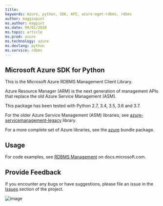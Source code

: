 ```yaml
---
title: 
keywords: Azure, python, SDK, API, azure-mgmt-rdbms, rdbms
author: maggiepint
ms.author: magpint
ms.date: 09/01/2020
ms.topic: article
ms.prod: azure
ms.technology: azure
ms.devlang: python
ms.service: rdbms
---
```


## Microsoft Azure SDK for Python

This is the Microsoft Azure RDBMS Management Client Library.

Azure Resource Manager (ARM) is the next generation of management APIs
that replace the old Azure Service Management (ASM).

This package has been tested with Python 2.7, 3.4, 3.5, 3.6 and 3.7.

For the older Azure Service Management (ASM) libraries, see
[azure-servicemanagement-legacy](https://pypi.python.org/pypi/azure-servicemanagement-legacy)
library.

For a more complete set of Azure libraries, see the
[azure](https://pypi.python.org/pypi/azure) bundle package.

## Usage

For code examples, see [RDBMS
Management](https://docs.microsoft.com/python/api/overview/azure/) on
docs.microsoft.com.

## Provide Feedback

If you encounter any bugs or have suggestions, please file an issue in
the [Issues](https://github.com/Azure/azure-sdk-for-python/issues)
section of the project.

![image](https://azure-sdk-impressions.azurewebsites.net/api/impressions/azure-sdk-for-python%2Fazure-mgmt-rdbms%2FREADME.png)

